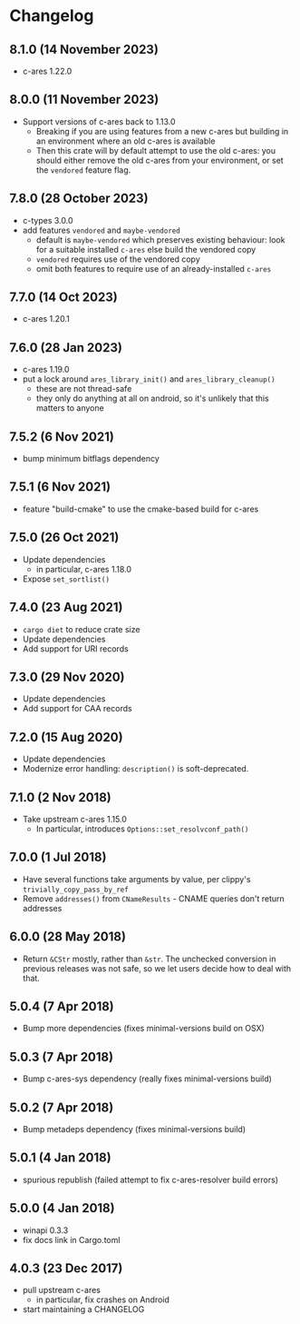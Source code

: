 # Changelog

## 8.1.0 (14 November 2023)

- c-ares 1.22.0

## 8.0.0 (11 November 2023)

- Support versions of c-ares back to 1.13.0
  - Breaking if you are using features from a new c-ares but building in an
    environment where an old c-ares is available
  - Then this crate will by default attempt to use the old c-ares: you should
    either remove the old c-ares from your environment, or set the `vendored`
    feature flag.

## 7.8.0 (28 October 2023)

- c-types 3.0.0
- add features `vendored` and `maybe-vendored`
  - default is `maybe-vendored` which preserves existing behaviour: look for
    a suitable installed `c-ares` else build the vendored copy
  - `vendored` requires use of the vendored copy
  - omit both features to require use of an already-installed `c-ares`

## 7.7.0 (14 Oct 2023)

- c-ares 1.20.1

## 7.6.0 (28 Jan 2023)

- c-ares 1.19.0
- put a lock around `ares_library_init()` and `ares_library_cleanup()`
  - these are not thread-safe
  - they only do anything at all on android, so it's unlikely that this matters
    to anyone

## 7.5.2 (6 Nov 2021)

- bump minimum bitflags dependency

## 7.5.1 (6 Nov 2021)

- feature "build-cmake" to use the cmake-based build for c-ares

## 7.5.0 (26 Oct 2021)

- Update dependencies
  - in particular, c-ares 1.18.0
- Expose `set_sortlist()`

## 7.4.0 (23 Aug 2021)

- `cargo diet` to reduce crate size
- Update dependencies
- Add support for URI records

## 7.3.0 (29 Nov 2020)

- Update dependencies
- Add support for CAA records

## 7.2.0 (15 Aug 2020)

- Update dependencies
- Modernize error handling: `description()` is soft-deprecated.

## 7.1.0 (2 Nov 2018)

- Take upstream c-ares 1.15.0
  - In particular, introduces `Options::set_resolvconf_path()`

## 7.0.0 (1 Jul 2018)

- Have several functions take arguments by value, per clippy's
  `trivially_copy_pass_by_ref`
- Remove `addresses()` from `CNameResults` - CNAME queries don't return
  addresses

## 6.0.0 (28 May 2018)

- Return `&CStr` mostly, rather than `&str`. The unchecked conversion in
  previous releases was not safe, so we let users decide how to deal with that.

## 5.0.4 (7 Apr 2018)

- Bump more dependencies (fixes minimal-versions build on OSX)

## 5.0.3 (7 Apr 2018)

- Bump c-ares-sys dependency (really fixes minimal-versions build)

## 5.0.2 (7 Apr 2018)

- Bump metadeps dependency (fixes minimal-versions build)

## 5.0.1 (4 Jan 2018)

- spurious republish (failed attempt to fix c-ares-resolver build errors)

## 5.0.0 (4 Jan 2018)

- winapi 0.3.3
- fix docs link in Cargo.toml

## 4.0.3 (23 Dec 2017)

- pull upstream c-ares
  - in particular, fix crashes on Android
- start maintaining a CHANGELOG
